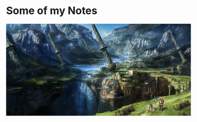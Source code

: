 # Some of my Notes

![Image alt](https://github.com/DimaDoesCode/DimaDoesCode/raw/master/face_muzzle.png)
